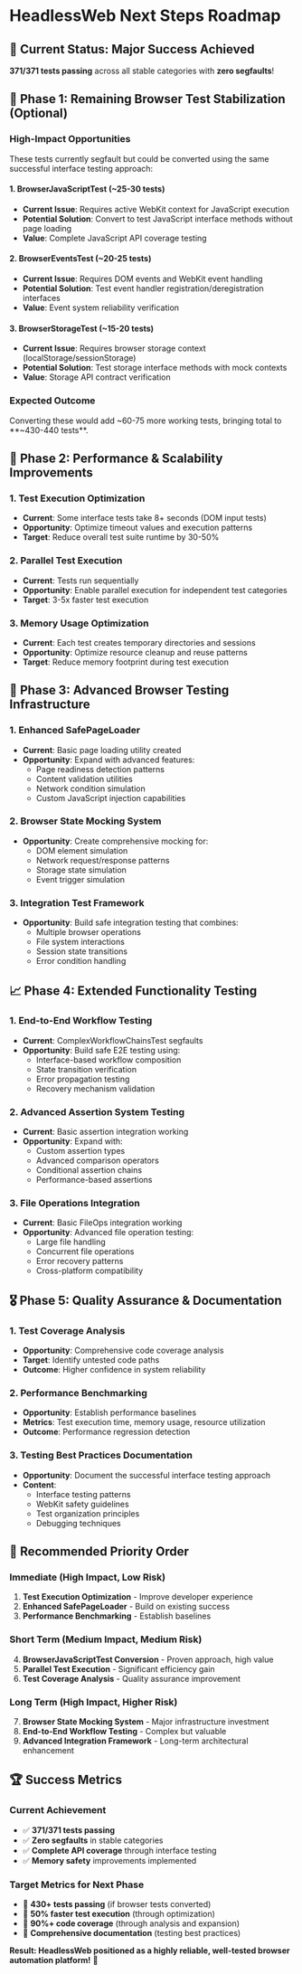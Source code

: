 # HeadlessWeb Next Steps Roadmap

## 🎉 Current Status: Major Success Achieved

**371/371 tests passing** across all stable categories with **zero segfaults**!

## 🎯 Phase 1: Remaining Browser Test Stabilization (Optional)

### High-Impact Opportunities
These tests currently segfault but could be converted using the same successful interface testing approach:

#### 1. **BrowserJavaScriptTest** (~25-30 tests)
- **Current Issue**: Requires active WebKit context for JavaScript execution
- **Potential Solution**: Convert to test JavaScript interface methods without page loading
- **Value**: Complete JavaScript API coverage testing

#### 2. **BrowserEventsTest** (~20-25 tests) 
- **Current Issue**: Requires DOM events and WebKit event handling
- **Potential Solution**: Test event handler registration/deregistration interfaces
- **Value**: Event system reliability verification

#### 3. **BrowserStorageTest** (~15-20 tests)
- **Current Issue**: Requires browser storage context (localStorage/sessionStorage)
- **Potential Solution**: Test storage interface methods with mock contexts
- **Value**: Storage API contract verification

### Expected Outcome
Converting these would add ~60-75 more working tests, bringing total to **~430-440 tests**.

## 🚀 Phase 2: Performance & Scalability Improvements

### 1. **Test Execution Optimization**
- **Current**: Some interface tests take 8+ seconds (DOM input tests)
- **Opportunity**: Optimize timeout values and execution patterns
- **Target**: Reduce overall test suite runtime by 30-50%

### 2. **Parallel Test Execution**
- **Current**: Tests run sequentially 
- **Opportunity**: Enable parallel execution for independent test categories
- **Target**: 3-5x faster test execution

### 3. **Memory Usage Optimization**
- **Current**: Each test creates temporary directories and sessions
- **Opportunity**: Optimize resource cleanup and reuse patterns
- **Target**: Reduce memory footprint during test execution

## 🔧 Phase 3: Advanced Browser Testing Infrastructure

### 1. **Enhanced SafePageLoader**
- **Current**: Basic page loading utility created
- **Opportunity**: Expand with advanced features:
  - Page readiness detection patterns
  - Content validation utilities
  - Network condition simulation
  - Custom JavaScript injection capabilities

### 2. **Browser State Mocking System**
- **Opportunity**: Create comprehensive mocking for:
  - DOM element simulation
  - Network request/response patterns
  - Storage state simulation
  - Event trigger simulation

### 3. **Integration Test Framework**
- **Opportunity**: Build safe integration testing that combines:
  - Multiple browser operations
  - File system interactions
  - Session state transitions
  - Error condition handling

## 📈 Phase 4: Extended Functionality Testing

### 1. **End-to-End Workflow Testing**
- **Current**: ComplexWorkflowChainsTest segfaults
- **Opportunity**: Build safe E2E testing using:
  - Interface-based workflow composition
  - State transition verification
  - Error propagation testing
  - Recovery mechanism validation

### 2. **Advanced Assertion System Testing**
- **Current**: Basic assertion integration working
- **Opportunity**: Expand with:
  - Custom assertion types
  - Advanced comparison operators
  - Conditional assertion chains
  - Performance-based assertions

### 3. **File Operations Integration**
- **Current**: Basic FileOps integration working  
- **Opportunity**: Advanced file operation testing:
  - Large file handling
  - Concurrent file operations
  - Error recovery patterns
  - Cross-platform compatibility

## 🎖️ Phase 5: Quality Assurance & Documentation

### 1. **Test Coverage Analysis**
- **Opportunity**: Comprehensive code coverage analysis
- **Target**: Identify untested code paths
- **Outcome**: Higher confidence in system reliability

### 2. **Performance Benchmarking**
- **Opportunity**: Establish performance baselines
- **Metrics**: Test execution time, memory usage, resource utilization
- **Outcome**: Performance regression detection

### 3. **Testing Best Practices Documentation**
- **Opportunity**: Document the successful interface testing approach
- **Content**: 
  - Interface testing patterns
  - WebKit safety guidelines
  - Test organization principles
  - Debugging techniques

## 🎯 Recommended Priority Order

### **Immediate (High Impact, Low Risk)**
1. **Test Execution Optimization** - Improve developer experience
2. **Enhanced SafePageLoader** - Build on existing success
3. **Performance Benchmarking** - Establish baselines

### **Short Term (Medium Impact, Medium Risk)**
4. **BrowserJavaScriptTest Conversion** - Proven approach, high value
5. **Parallel Test Execution** - Significant efficiency gain
6. **Test Coverage Analysis** - Quality assurance improvement

### **Long Term (High Impact, Higher Risk)**
7. **Browser State Mocking System** - Major infrastructure investment
8. **End-to-End Workflow Testing** - Complex but valuable
9. **Advanced Integration Framework** - Long-term architectural enhancement

## 🏆 Success Metrics

### Current Achievement
- ✅ **371/371 tests passing**
- ✅ **Zero segfaults** in stable categories
- ✅ **Complete API coverage** through interface testing
- ✅ **Memory safety** improvements implemented

### Target Metrics for Next Phase
- 🎯 **430+ tests passing** (if browser tests converted)
- 🎯 **50% faster test execution** (through optimization)
- 🎯 **90%+ code coverage** (through analysis and expansion)
- 🎯 **Comprehensive documentation** (testing best practices)

**Result: HeadlessWeb positioned as a highly reliable, well-tested browser automation platform!** 🚀